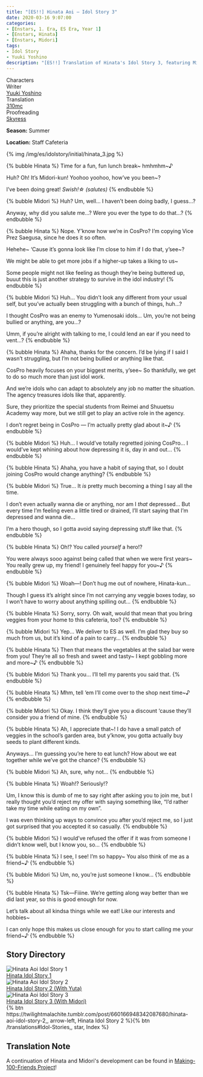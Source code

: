 ```yaml
---
title: "[ES!!] Hinata Aoi – Idol Story 3"
date: 2020-03-16 9:07:00
categories:
- [Enstars, 1. Era, ES Era, Year 1]
- [Enstars, Hinata]
- [Enstars, Midori]
tags:
- Idol Story
- Yuuki Yoshino
description: "[ES!!] Translation of Hinata's Idol Story 3, featuring Midori."
---
```

<div class="three-wrapper" style="--storyColor:#5ac189;--storyColor-rgb:90,193,137;--storyColor-h:147.4;--storyColor-s:45.4%;--storyColor-l:55.5%;">
    <div class="info-area">
        <div class="info">
            <div class="info-item characters">
                <div class="label">
                    Characters
                </div>
                <div class="value">
								<a href="/categories/Enstars/Hinata" character="Hinata"></a>
                <a href="/categories/Enstars/Midori" character="Midori"></a>
                </div>
            </div>
            <div class="info-item one">
                <div class="label">
                    Writer
                </div>
                <div class="value">
                    <a href="/tags/Yuuki-Yoshino/">Yuuki Yoshino</a>
                </div>
            </div>
            <div class="info-item two">
                <div class="label">
                    Translation
                </div>
                <div class="value">
                    <a href="/about">310mc</a>
                </div>
            </div>
            <div class="info-item three">
                <div class="label">
                   Proofreading
                </div>
                <div class="value">
                    <a href="https://twitter.com/skyress_tl">Skyress</a>
                </div>
            </div>
        </div>
    </div>
</div>

<!-- more -->

<div class="msr-season summer">
    <p><span><b>Season:</b> Summer</span></p>
</div>

<div class="msr-location">
    <p><span><b>Location:</b> Staff Cafeteria</span></p>
</div>

{% img /img/es/idolstory/initial/hinata_3.jpg %}

{% bubble Hinata %}
Time for a fun, fun lunch break~ hmhmhm~♪

Huh? Oh! It’s Midori-kun! Yoohoo yoohoo, how’ve you been~?

I’ve been doing great! *Swish!☆ <th>(salutes)</th>*
{% endbubble %}

{% bubble Midori %}
Huh? Um, well… I haven’t been doing badly, I guess…?

Anyway, why did you salute me…? Were you ever the type to do that…?
{% endbubble %}

{% bubble Hinata %}
Nope. Y’know how we’re in CosPro? I’m copying Vice Prez Saegusa, since he does it so often.

Hehehe~ ‘Cause it’s gonna look like I’m close to him if I do that, y’see~?

We might be able to get more jobs if a higher-up takes a liking to us~

Some people might not like feeling as though they’re being buttered up, buuut this is just another strategy to survive in the idol industry!
{% endbubble %}

{% bubble Midori %}
Huh… You didn’t look any different from your usual self, but you’ve actually been struggling with a bunch of things, huh…?

I thought CosPro was an enemy to Yumenosaki idols… Um, you’re not being bullied or anything, are you…?

Umm, if you’re alright with talking to me, I could lend an ear if you need to vent…?
{% endbubble %}

{% bubble Hinata %}
Ahaha, thanks for the concern. I’d be lying if I said I wasn’t struggling, but I’m not being bullied or anything like that.

CosPro heavily focuses on your biggest merits, y’see~ So thankfully, we get to do so much more than just idol work.

And we’re idols who can adapt to absolutely any job no matter the situation. The agency treasures idols like that, apparently.

Sure, they prioritize the special students from Reimei and Shuuetsu Academy way more, but we still get to play an active role in the agency.

I don’t regret being in CosPro — I’m actually pretty glad about it~♪
{% endbubble %}

{% bubble Midori %}
Huh… I would’ve totally regretted joining CosPro… I would’ve kept whining about how depressing it is, day in and out…
{% endbubble %}

{% bubble Hinata %}
Ahaha, you have a habit of saying that, so I doubt joining CosPro would change anything?
{% endbubble %}

{% bubble Midori %}
True… It *is* pretty much becoming a thing I say all the time.

I don’t even actually wanna die or anything, nor am I *that* depressed… But every time I’m feeling even a little tired or drained, I’ll start saying that I’m depressed and wanna die…

I’m a hero though, so I gotta avoid saying depressing stuff like that.
{% endbubble %}

{% bubble Hinata %}
Oh!? You called *yourself* a hero!?

You were always sooo against being called that when we were first years~ You really grew up, my friend! I genuinely feel happy for you~♪
{% endbubble %}

{% bubble Midori %}
Woah—! Don’t hug me out of nowhere, Hinata-kun…

Though I guess it’s alright since I’m not carrying any veggie boxes today, so I won’t have to worry about anything spilling out…
{% endbubble %}

{% bubble Hinata %}
Sorry, sorry. Oh wait, would that mean that you bring veggies from your home to this cafeteria, too?
{% endbubble %}

{% bubble Midori %}
Yep… We deliver to ES as well. I’m glad they buy so much from us, but it’s kind of a pain to carry…
{% endbubble %}

{% bubble Hinata %}
Then that means the vegetables at the salad bar were from you! They’re all so fresh and sweet and tasty~ I kept gobbling more and more~♪
{% endbubble %}

{% bubble Midori %}
Thank you… I’ll tell my parents you said that.
{% endbubble %}

{% bubble Hinata %}
Mhm, tell ‘em I’ll come over to the shop next time~♪
{% endbubble %}

{% bubble Midori %}
Okay. I think they’ll give you a discount ‘cause they’ll consider you a friend of mine.
{% endbubble %}

{% bubble Hinata %}
Ah, I appreciate that~! I do have a small patch of veggies in the school’s garden area, but y’know, you gotta actually buy seeds to plant different kinds.

Anyways… I’m guessing you’re here to eat lunch? How about we eat together while we’ve got the chance?
{% endbubble %}

{% bubble Midori %}
Ah, sure, why not…
{% endbubble %}

{% bubble Hinata %}
Woah!? Seriously!?

Um, I know this is dumb of me to say right after asking you to join me, but I really thought you’d reject my offer with saying something like, “I’d rather take my time while eating on my own”.

I was even thinking up ways to convince you after you’d reject me, so I just got surprised that you accepted it so casually.
{% endbubble %}

{% bubble Midori %}
I would’ve refused the offer if it was from someone I didn’t know well, but I know you, so…
{% endbubble %}

{% bubble Hinata %}
I see, I see! I’m so happy~ You also think of me as a friend~♪
{% endbubble %}

{% bubble Midori %}
Um, no, you’re just someone I know…
{% endbubble %}

{% bubble Hinata %}
Tsk—Fiiine. We’re getting along way better than we did last year, so this is good enough for now.

Let’s talk about all kindsa things while we eat! Like our interests and hobbies~

I can only hope this makes us close enough for you to start calling me your friend~♪
{% endbubble %}

## Story Directory

<div class="stories">
<div class="story">
    <div class="thumbimage">
        <img
            src="/img/es/idolstory/banner/hinataidolstory1.jpg"
            alt="Hinata Aoi Idol Story 1"
        />
    </div>
    <a href="/idol_story/hinata_1" class="storyName" target="_blank">
        <span>Hinata Idol Story 1</span>
        <span class="read"></span>
    </a>
</div>
<div class="story">
    <div class="thumbimage">
        <img
            src="/img/es/idolstory/banner/hinataidolstory2.jpg"
            alt="Hinata Aoi Idol Story 2"
        />
    </div>
    <a href="https://twilightmalachite.tumblr.com/post/660166948342087680/hinata-aoi-idol-story-2" class="storyName" target="_blank">
        <span>Hinata Idol Story 2 (With Yuta)</span>
        <span class="read"></span>
    </a>
</div>
<div class="story">
    <div class="thumbimage">
        <img
            src="/img/es/idolstory/banner/hinataidolstory3.jpg"
            alt="Hinata Aoi Idol Story 3"
        />
    </div>
    <a href="/idol_story/hinata_3" class="storyName" target="_blank">
        <span>Hinata Idol Story 3 (With Midori)</span>
        <span class="read"></span>
    </a>
</div>
</div>

<div toc>{% btn https://twilightmalachite.tumblr.com/post/660166948342087680/hinata-aoi-idol-story-2,, arrow-left, Hinata Idol Story 2 %}{% btn /translations#Idol-Stories,, star, Index %}</div>

## Translation Note

A continuation of Hinata and Midori's development can be found in <a href="/making_100_friends_project" target="_blank">Making-100-Friends Project</a>!